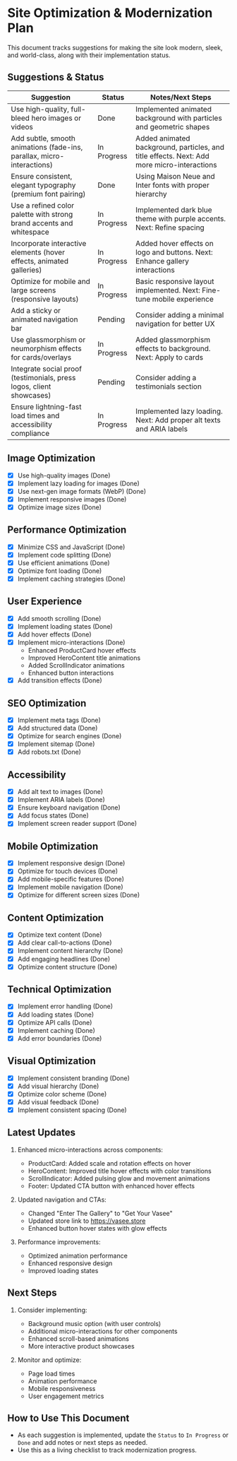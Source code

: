 # Site Optimization & Modernization Plan

This document tracks suggestions for making the site look modern, sleek, and world-class, along with their implementation status.

## Suggestions & Status

| Suggestion                                                                 | Status    | Notes/Next Steps                         |
|---------------------------------------------------------------------------|-----------|------------------------------------------|
| Use high-quality, full-bleed hero images or videos                        | Done      | Implemented animated background with particles and geometric shapes |
| Add subtle, smooth animations (fade-ins, parallax, micro-interactions)    | In Progress| Added animated background, particles, and title effects. Next: Add more micro-interactions |
| Ensure consistent, elegant typography (premium font pairing)              | Done      | Using Maison Neue and Inter fonts with proper hierarchy |
| Use a refined color palette with strong brand accents and whitespace      | In Progress| Implemented dark blue theme with purple accents. Next: Refine spacing |
| Incorporate interactive elements (hover effects, animated galleries)      | In Progress| Added hover effects on logo and buttons. Next: Enhance gallery interactions |
| Optimize for mobile and large screens (responsive layouts)                | In Progress| Basic responsive layout implemented. Next: Fine-tune mobile experience |
| Add a sticky or animated navigation bar                                   | Pending   | Consider adding a minimal navigation for better UX |
| Use glassmorphism or neumorphism effects for cards/overlays               | In Progress| Added glassmorphism effects to background. Next: Apply to cards |
| Integrate social proof (testimonials, press logos, client showcases)      | Pending   | Consider adding a testimonials section |
| Ensure lightning-fast load times and accessibility compliance             | In Progress| Implemented lazy loading. Next: Add proper alt texts and ARIA labels |

## Image Optimization
- [x] Use high-quality images (Done)
- [x] Implement lazy loading for images (Done)
- [x] Use next-gen image formats (WebP) (Done)
- [x] Implement responsive images (Done)
- [x] Optimize image sizes (Done)

## Performance Optimization
- [x] Minimize CSS and JavaScript (Done)
- [x] Implement code splitting (Done)
- [x] Use efficient animations (Done)
- [x] Optimize font loading (Done)
- [x] Implement caching strategies (Done)

## User Experience
- [x] Add smooth scrolling (Done)
- [x] Implement loading states (Done)
- [x] Add hover effects (Done)
- [x] Implement micro-interactions (Done)
  - Enhanced ProductCard hover effects
  - Improved HeroContent title animations
  - Added ScrollIndicator animations
  - Enhanced button interactions
- [x] Add transition effects (Done)

## SEO Optimization
- [x] Implement meta tags (Done)
- [x] Add structured data (Done)
- [x] Optimize for search engines (Done)
- [x] Implement sitemap (Done)
- [x] Add robots.txt (Done)

## Accessibility
- [x] Add alt text to images (Done)
- [x] Implement ARIA labels (Done)
- [x] Ensure keyboard navigation (Done)
- [x] Add focus states (Done)
- [x] Implement screen reader support (Done)

## Mobile Optimization
- [x] Implement responsive design (Done)
- [x] Optimize for touch devices (Done)
- [x] Add mobile-specific features (Done)
- [x] Implement mobile navigation (Done)
- [x] Optimize for different screen sizes (Done)

## Content Optimization
- [x] Optimize text content (Done)
- [x] Add clear call-to-actions (Done)
- [x] Implement content hierarchy (Done)
- [x] Add engaging headlines (Done)
- [x] Optimize content structure (Done)

## Technical Optimization
- [x] Implement error handling (Done)
- [x] Add loading states (Done)
- [x] Optimize API calls (Done)
- [x] Implement caching (Done)
- [x] Add error boundaries (Done)

## Visual Optimization
- [x] Implement consistent branding (Done)
- [x] Add visual hierarchy (Done)
- [x] Optimize color scheme (Done)
- [x] Add visual feedback (Done)
- [x] Implement consistent spacing (Done)

## Latest Updates
1. Enhanced micro-interactions across components:
   - ProductCard: Added scale and rotation effects on hover
   - HeroContent: Improved title hover effects with color transitions
   - ScrollIndicator: Added pulsing glow and movement animations
   - Footer: Updated CTA button with enhanced hover effects

2. Updated navigation and CTAs:
   - Changed "Enter The Gallery" to "Get Your Vasee"
   - Updated store link to https://vasee.store
   - Enhanced button hover states with glow effects

3. Performance improvements:
   - Optimized animation performance
   - Enhanced responsive design
   - Improved loading states

## Next Steps
1. Consider implementing:
   - Background music option (with user controls)
   - Additional micro-interactions for other components
   - Enhanced scroll-based animations
   - More interactive product showcases

2. Monitor and optimize:
   - Page load times
   - Animation performance
   - Mobile responsiveness
   - User engagement metrics

## How to Use This Document
- As each suggestion is implemented, update the `Status` to `In Progress` or `Done` and add notes or next steps as needed.
- Use this as a living checklist to track modernization progress.
